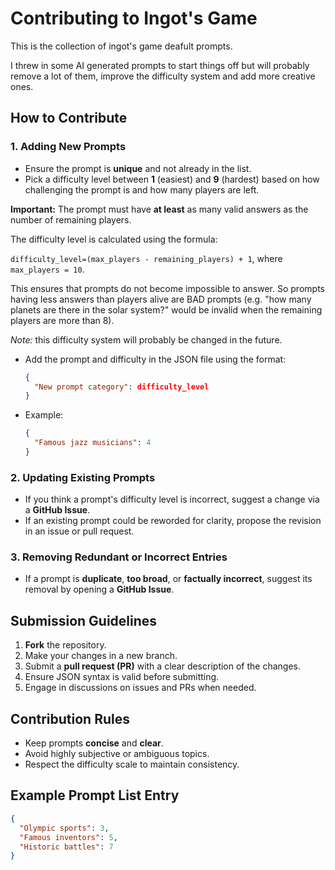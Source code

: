 # Contributing to Ingot's Game

This is the collection of ingot's game deafult prompts.

I threw in some AI generated prompts to start things off but will probably remove a lot of them, improve the difficulty system and add more creative ones.

## How to Contribute

### 1. Adding New Prompts
- Ensure the prompt is **unique** and not already in the list.
- Pick a difficulty level between **1** (easiest) and **9** (hardest) based on how challenging the prompt is and how many players are left. 

**Important:** The prompt must have **at least** as many valid answers as the number of remaining players. 

The difficulty level is calculated using the formula:

`difficulty_level=(max_players - remaining_players) + 1`, where `max_players = 10`.

This ensures that prompts do not become impossible to answer. 
So prompts having less answers than players alive are BAD prompts (e.g. "how many planets are there in the solar system?" would be invalid when the remaining players are more than 8).

_Note:_ this difficulty system will probably be changed in the future.

- Add the prompt and difficulty in the JSON file using the format:
  
  ```json
  {
    "New prompt category": difficulty_level
  }
  ```
- Example:
  ```json
  {
    "Famous jazz musicians": 4
  }
  ```

### 2. Updating Existing Prompts
- If you think a prompt's difficulty level is incorrect, suggest a change via a **GitHub Issue**.
- If an existing prompt could be reworded for clarity, propose the revision in an issue or pull request.

### 3. Removing Redundant or Incorrect Entries
- If a prompt is **duplicate**, **too broad**, or **factually incorrect**, suggest its removal by opening a **GitHub Issue**.

## Submission Guidelines
1. **Fork** the repository.
2. Make your changes in a new branch.
3. Submit a **pull request (PR)** with a clear description of the changes.
4. Ensure JSON syntax is valid before submitting.
5. Engage in discussions on issues and PRs when needed.

## Contribution Rules
- Keep prompts **concise** and **clear**.
- Avoid highly subjective or ambiguous topics.
- Respect the difficulty scale to maintain consistency.

## Example Prompt List Entry
```json
{
  "Olympic sports": 3,
  "Famous inventors": 5,
  "Historic battles": 7
}
```

